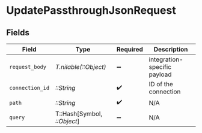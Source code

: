 # UpdatePassthroughJsonRequest


## Fields

| Field                        | Type                         | Required                     | Description                  |
| ---------------------------- | ---------------------------- | ---------------------------- | ---------------------------- |
| `request_body`               | *T.nilable(::Object)*        | :heavy_minus_sign:           | integration-specific payload |
| `connection_id`              | *::String*                   | :heavy_check_mark:           | ID of the connection         |
| `path`                       | *::String*                   | :heavy_check_mark:           | N/A                          |
| `query`                      | T::Hash[Symbol, *::Object*]  | :heavy_minus_sign:           | N/A                          |